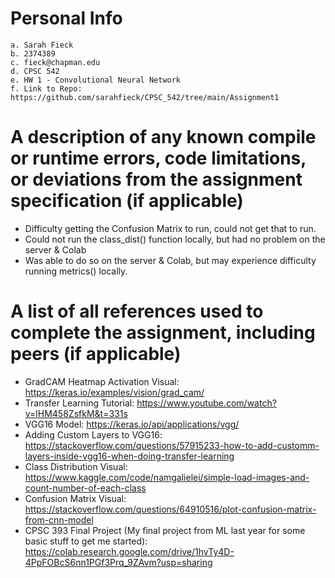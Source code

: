 # Personal Info

    a. Sarah Fieck
    b. 2374389
    c. fieck@chapman.edu
    d. CPSC 542
    e. HW 1 - Convolutional Neural Network
    f. Link to Repo: https://github.com/sarahfieck/CPSC_542/tree/main/Assignment1

# A description of any known compile or runtime errors, code limitations, or deviations from the assignment specification (if applicable)
- Difficulty getting the Confusion Matrix to run, could not get that to run.
- Could not run the class_dist() function locally, but had no problem on the server & Colab
- Was able to do so on the server & Colab, but may experience difficulty running metrics() locally. 

# A list of all references used to complete the assignment, including peers (if applicable)
- GradCAM Heatmap Activation Visual: https://keras.io/examples/vision/grad_cam/
- Transfer Learning Tutorial: https://www.youtube.com/watch?v=lHM458ZsfkM&t=331s
- VGG16 Model: https://keras.io/api/applications/vgg/
- Adding Custom Layers to VGG16: https://stackoverflow.com/questions/57915233-how-to-add-customm-layers-inside-vgg16-when-doing-transfer-learning
- Class Distribution Visual: https://www.kaggle.com/code/namgalielei/simple-load-images-and-count-number-of-each-class
- Confusion Matrix Visual: https://stackoverflow.com/questions/64910516/plot-confusion-matrix-from-cnn-model
- CPSC 393 Final Project (My final project from ML last year for some basic stuff to get me started): https://colab.research.google.com/drive/1hvTy4D-4PpFOBcS6nn1PGf3Prq_9ZAvm?usp=sharing
